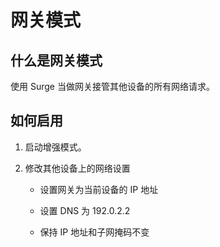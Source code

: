 # 网关模式

## 什么是网关模式

使用 Surge 当做网关接管其他设备的所有网络请求。

## 如何启用

 1. 启动增强模式。
 
 2. 修改其他设备上的网络设置

    - 设置网关为当前设备的 IP 地址

    - 设置 DNS 为 192.0.2.2

    - 保持 IP 地址和子网掩码不变